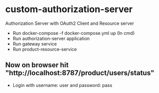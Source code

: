 # custom-authorization-server
Authorization Server with OAuth2 Client and Resource server

- Run docker-compose -f docker-compose.yml up (In cmd)
- Run authorization-server application
- Run gateway service
- Run product-resource-service

## Now on browser hit "http://localhost:8787/product/users/status"
- Login with username: user and password: pass
